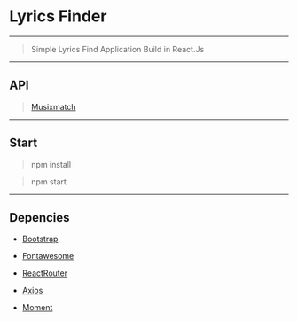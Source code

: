 # **Lyrics Finder**
---
>Simple Lyrics Find Application Build in React.Js
---
## **API**
> [Musixmatch](https://developer.musixmatch.com "Get Your Api Key")
---
## **Start**
> npm install

> npm start


---
## **Depencies**

* [Bootstrap](http://getbootstrap.com "Bootstrap") 
* [Fontawesome](http://fontawesome.com "FontAwesome")

* [ReactRouter](https://github.com/ReactTraining/react-router "ReactRouter-v4")

* [Axios](https://www.npmjs.com/package/axios "Axios")

* [Moment](https://www.npmjs.com/package/react-moment)



